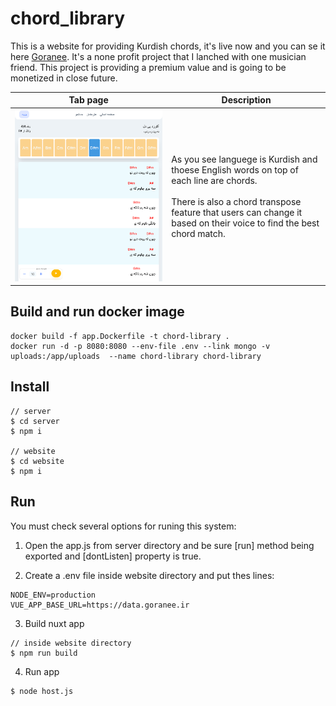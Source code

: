 # chord_library

This is a website for providing Kurdish chords, it's live now and you can se it here [Goranee](https://goranee.ir/). 
It's a none profit project that I lanched with one musician friend. This project is providing a premium value and is going to be monetized in close future.

| Tab page| Description |
|:---:|---|
|<img width="auto" height="30%" src="https://github.com/navidshad/chord_library/blob/main/misc/tab_page.png" /> |<p>As you see languege is Kurdish and thoese English words on top of each line are chords. <br><br>There is also a chord transpose feature that users can change it based on their voice to find the best chord match.</p> |

## Build and run docker image
```
docker build -f app.Dockerfile -t chord-library .
docker run -d -p 8080:8080 --env-file .env --link mongo -v uploads:/app/uploads  --name chord-library chord-library
```

## Install
```
// server
$ cd server
$ npm i

// website
$ cd website
$ npm i
```

## Run
You must check several options for runing this system:

1. Open the app.js from server directory and be sure [run] method being exported and [dontListen] property is true.

2. Create a .env file inside website directory and put thes lines:
```
NODE_ENV=production
VUE_APP_BASE_URL=https://data.goranee.ir
```

3. Build nuxt app
```
// inside website directory
$ npm run build
``` 

4. Run app
```
$ node host.js
```
